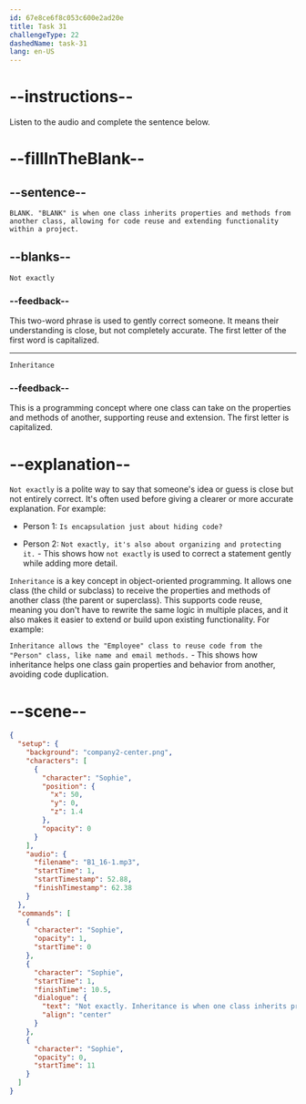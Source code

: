 ```yaml
---
id: 67e8ce6f8c053c600e2ad20e
title: Task 31
challengeType: 22
dashedName: task-31
lang: en-US
---
```


<!-- (Audio) Sophie: Not exactly. "Inheritance" is when one class inherits properties and methods from another class, allowing for code reuse and extending functionality within a project. -->

# --instructions--

Listen to the audio and complete the sentence below.

# --fillInTheBlank--

## --sentence--

`BLANK. "BLANK" is when one class inherits properties and methods from another class, allowing for code reuse and extending functionality within a project.`

## --blanks--

`Not exactly`

### --feedback--

This two-word phrase is used to gently correct someone. It means their understanding is close, but not completely accurate. The first letter of the first word is capitalized.

---

`Inheritance`

### --feedback--

This is a programming concept where one class can take on the properties and methods of another, supporting reuse and extension. The first letter is capitalized.

# --explanation--

`Not exactly` is a polite way to say that someone's idea or guess is close but not entirely correct. It's often used before giving a clearer or more accurate explanation. For example:

- Person 1: `Is encapsulation just about hiding code?`

- Person 2: `Not exactly, it's also about organizing and protecting it.` - This shows how `not exactly` is used to correct a statement gently while adding more detail.

`Inheritance` is a key concept in object-oriented programming. It allows one class (the child or subclass) to receive the properties and methods of another class (the parent or superclass). This supports code reuse, meaning you don't have to rewrite the same logic in multiple places, and it also makes it easier to extend or build upon existing functionality. For example:

`Inheritance allows the "Employee" class to reuse code from the "Person" class, like name and email methods.` - This shows how inheritance helps one class gain properties and behavior from another, avoiding code duplication.

# --scene--

```json
{
  "setup": {
    "background": "company2-center.png",
    "characters": [
      {
        "character": "Sophie",
        "position": {
          "x": 50,
          "y": 0,
          "z": 1.4
        },
        "opacity": 0
      }
    ],
    "audio": {
      "filename": "B1_16-1.mp3",
      "startTime": 1,
      "startTimestamp": 52.88,
      "finishTimestamp": 62.38
    }
  },
  "commands": [
    {
      "character": "Sophie",
      "opacity": 1,
      "startTime": 0
    },
    {
      "character": "Sophie",
      "startTime": 1,
      "finishTime": 10.5,
      "dialogue": {
        "text": "Not exactly. Inheritance is when one class inherits properties and methods from another class, allowing for code reuse and extending functionality within a project.",
        "align": "center"
      }
    },
    {
      "character": "Sophie",
      "opacity": 0,
      "startTime": 11
    }
  ]
}
```
